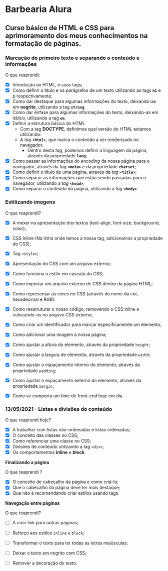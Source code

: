 # Barbearia Alura

## Curso básico de HTML e CSS para aprimoramento dos meus conhecimentos na formatação de páginas.



###  Marcação do primeiro texto e separando o conteúdo e informações

O que reaprendi:

- [x] Introdução ao HTML, e suas tags;
- [x] Como definir o título e os parágrafos de um texto utilizando as tags **`h1`** e p respectivamente;
- [x] Como dar destaque para algumas informações do texto, deixando-as em **negrito**, utilizando a tag **`strong`**;
- [x] Como dar ênfase para algumas informações do texto, deixando-as em itálico, utilizando a tag **`em`**.
- [x] Definir a estrutura básica do HTML
   - Com a tag **DOCTYPE**, definimos qual versão do HTML estamos utilizando: 
   - A *tag* **`<html>`**, que marca o conteúdo a ser renderizado no navegador;
     	- Dentro desta *tag*, podemos definir a linguagem da página, através da propriedade **`lang`**;
- [x] Como passar as informações do *encoding* da nossa página para o navegador, através da *tag* **`<meta>`** e da propriedade **`charset`**;
- [x] Como definir o título de uma página, através da *tag* **`<title>`**;
- [x] Como separar as informações que estão sendo passadas para o navegador, utilizando a *tag* **`<head>`**;
- [x] Como separar o conteúdo da página, utilizando a *tag* **`<body>`**.

### Estilizando imagens 

O que reaprendi?

- [x] A mexer na apresentação dos textos (text-align, font-size, background, color);
- [x] CSS Inline (Na linha onde temos a nossa tag, adicionamos a propriedade do CSS);
- [x] Tag `<style>`; 
- [x] Apresentação do CSS com um arquivo externo;
- [x] Como funciona o estilo em cascata do CSS;
- [x] Como importar um arquivo externo de CSS dentro da página HTML;
- [x] Como representar as cores no CSS (através do nome da cor, hexadecimal e RGB).

- [x] Como reestruturar o nosso código, removendo o CSS inline e colocando-os no arquivo CSS externo;
- [x] Como criar um identificador para marcar especificamente um elemento;
- [x] Como adicionar uma imagem à nossa página;
- [x] Como ajustar a altura do elemento, através da propriedade `height`;
- [x] Como ajustar a largura do elemento, através da propriedade `width`;
- [x] Como ajustar o espaçamento interno do elemento, através da propriedade `padding`;
- [x] Como ajustar o espaçamento externo do elemento, através da propriedade `margin`;
- [x] Como se comporta um time de front-end hoje em dia.

### 13/05/2021 - Listas e divisões do conteúdo

O que reaprendi hoje?

- [x] A trabalhar com listas não-ordenadas e listas ordenadas;
- [x] O conceito das classes no CSS;
- [x] Como referenciar uma classe no CSS;
- [x] Divisões de conteúdo utilizando a tag `<div>`;
- [x] Os comportamentos **inline** e **block**.

**Finalizando a página**

O que reaprendi ?

- [x] O conceito de cabeçalho da página e como criá-lo;
- [x] Que o cabeçalho da página deve ter mais destaque;
- [x] Que não é recomendando criar estilos usando tags.

**Navegação entre páginas**

O que reaprendi?

- [ ] A criar link para outras páginas;
- [ ] Reforço aos estilos `inline` e `block`;
- [ ] Transformar o texto para ter todas as letras  maiúsculas;
- [ ] Deixar o texto em negrito com CSS;
- [ ] Remover a decoração do texto.

